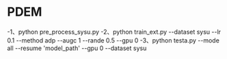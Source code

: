 # PDEM
-1、python pre_process_sysu.py
-2、python train_ext.py --dataset sysu --lr 0.1 --method adp  --augc 1 --rande 0.5  --gpu 0
-3、python testa.py --mode all --resume 'model_path' --gpu 0 --dataset sysu
